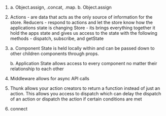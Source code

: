 1.  a. Object.assign, .concat, .map. 
    b. Object.assign 

2.  Actions - are data that acts as the only source of information for the store. 
    Reducers - respond to actions and let the store know how the applications state is changing
    Store - its brings everything together it hold the apps state and gives us access to the state with the following methods - dispatch, subscribe, and getState

3.  a. Component State is held locally within and can be passed down to other children components         through props.

    b. Application State allows access to every component no matter their relationship to each other 

4.  Middleware allows for async API calls 

5.  Thunk allows your action creators to return a function instead of just an action. This allows      you access to dispatch which can delay the dispatch of an action or dispatch the action if         certain conditions are met      

6.  connect 
